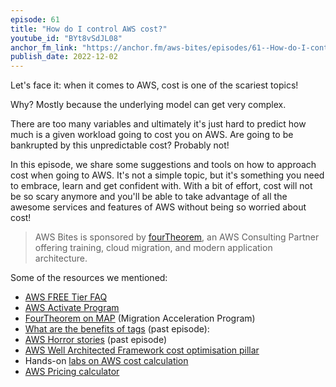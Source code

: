 ```yaml
---
episode: 61
title: "How do I control AWS cost?"
youtube_id: "BYt8vSdJL08"
anchor_fm_link: "https://anchor.fm/aws-bites/episodes/61--How-do-I-control-AWS-costs-e1rid5p"
publish_date: 2022-12-02
---
```


Let's face it: when it comes to AWS, cost is one of the scariest topics!

Why? Mostly because the underlying model can get very complex.

There are too many variables and ultimately it's just hard to predict how much is a given workload going to cost you on AWS. Are going to be bankrupted by this unpredictable cost? Probably not!

In this episode, we share some suggestions and tools on how to approach cost when going to AWS. It's not a simple topic, but it's something you need to embrace, learn and get confident with. With a bit of effort, cost will not be so scary anymore and you'll be able to take advantage of all the awesome services and features of AWS without being so worried about cost!

> AWS Bites is sponsored by [fourTheorem](https://fourtheorem.com/), an AWS Consulting Partner offering training, cloud migration, and modern application architecture.

Some of the resources we mentioned:

- [AWS FREE Tier FAQ](https://aws.amazon.com/free/free-tier-faqs/) 
- [AWS Activate Program](https://aws.amazon.com/activate/)
- [FourTheorem on MAP](https://fourtheorem.com/solutions/migration-acceleration/) (Migration Acceleration Program)
- [What are the benefits of tags](https://awsbites.com/32-what-are-the-benefits-of-tags/) (past episode): 
- [AWS Horror stories](https://awsbites.com/8-what-are-your-aws-horror-stories/) (past episode) 
- [AWS Well Architected Framework cost optimisation pillar](https://docs.aws.amazon.com/wellarchitected/latest/cost-optimization-pillar/welcome.htm)
- Hands-on [labs on AWS cost calculation](https://www.wellarchitectedlabs.com/cost/) 
- [AWS Pricing calculator](https://calculator.aws)
